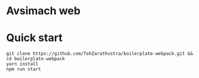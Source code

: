 # Avsimach web

# Quick start
```
git clone https://github.com/TehZarathustra/boilerplate-webpack.git && cd boilerplate-webpack
yarn install
npm run start
```
